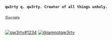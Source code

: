 **`qw3rty q. qw3rty. Creator of all things unholy.`**


###### Socials

[![qw3rty#1234](https://img.shields.io/badge/discord-qw3rty-%237289DA?style=flat-square&logo=discord)](https://discord.com/users/367408425463709708)
[![@iamnotqw3rty](https://img.shields.io/badge/twitter-%40qw_3rty-%231DA1F2?style=flat-square&logo=twitter)](https://twitter.com/qw_3rty)
